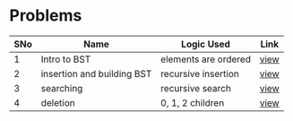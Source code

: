 # Problems

SNo | Name | Logic Used | Link |
----|------|------------|------|
1 | Intro to BST | elements are ordered | [view](BST_intro.txt)
2 | insertion and building BST | recursive insertion | [view](BST_insertion.cpp)
3 | searching | recursive search | [view](BST_searching.cpp)
4 | deletion | 0, 1, 2 children | [view](BST_deletion.cpp)